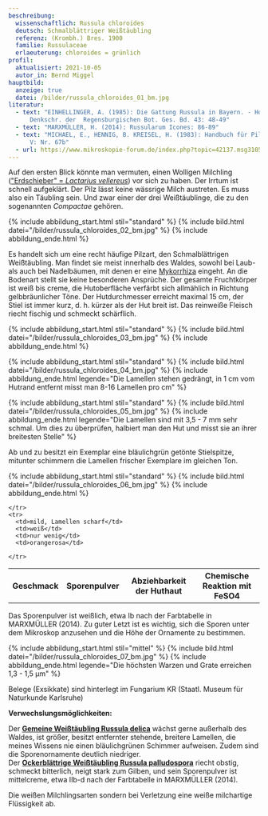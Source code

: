 ```yaml
---
beschreibung:
  wissenschaftlich: Russula chloroides
  deutsch: Schmalblättriger Weißtäubling
  referenz: (Krombh.) Bres. 1900
  familie: Russulaceae
  erlaeuterung: chloroides = grünlich
profil:
  aktualisiert: 2021-10-05
  autor_in: Bernd Miggel
hauptbild:
  anzeige: true
  datei: /bilder/russula_chloroides_01_bm.jpg
literatur:
  - text: "EINHELLINGER, A. (1985): Die Gattung Russula in Bayern. - Hoppea,
      Denkschr. der  Regensburgischen Bot. Ges. Bd. 43: 48-49"
  - text: "MARXMÜLLER, H. (2014): Russularum Icones: 86-89"
  - text: "MICHAEL, E., HENNIG, B. KREISEL, H. (1983): Handbuch für Pilzfreunde Band
      V: Nr. 67b"
  - url: https://www.mikroskopie-forum.de/index.php?topic=42137.msg310598#msg310598
---
```

Auf den ersten Blick könnte man vermuten, einen Wolligen Milchling (["Erdschieber" = *Lactarius vellereus*](/pilze/lactarius-vellereus-wolliger-milchling-erdschieber)) vor sich zu haben. Der Irrtum ist schnell aufgeklärt. Der Pilz lässt keine wässrige Milch austreten. Es muss also ein Täubling sein. Und zwar einer der drei Weißtäublinge, die zu den sogenannten *Compactae* gehören.

{% include abbildung_start.html stil="standard" %}
{% include bild.html datei="/bilder/russula_chloroides_02_bm.jpg" %}
{% include abbildung_ende.html %}

Es handelt sich um eine recht häufige Pilzart, den Schmalblättrigen Weißtäubling. Man findet sie meist innerhalb des Waldes, sowohl bei Laub- als auch bei Nadelbäumen, mit denen er eine [Mykorrhiza](Mykorrhiza "Glossar") eingeht. An die Bodenart stellt sie keine besonderen Ansprüche. Der gesamte Fruchtkörper ist weiß bis creme, die Hutoberfläche verfärbt sich allmählich in Richtung gelbbräunlicher Töne. Der Hutdurchmesser erreicht maximal 15 cm, der Stiel ist immer kurz, d. h. kürzer als der Hut breit ist. Das reinweiße Fleisch riecht fischig und schmeckt schärflich.

{% include abbildung_start.html stil="standard" %}
{% include bild.html datei="/bilder/russula_chloroides_03_bm.jpg" %}
{% include abbildung_ende.html %}

{% include abbildung_start.html stil="standard" %}
{% include bild.html datei="/bilder/russula_chloroides_04_bm.jpg" %}
{% include abbildung_ende.html legende="Die Lamellen stehen gedrängt, in 1 cm vom Hutrand entfernt misst man 8-16 Lamellen pro cm" %}

{% include abbildung_start.html stil="standard" %}
{% include bild.html datei="/bilder/russula_chloroides_05_bm.jpg" %}
{% include abbildung_ende.html legende="Die Lamellen sind mit 3,5 - 7 mm sehr schmal. Um dies zu überprüfen, halbiert man den Hut und misst sie an ihrer breitesten Stelle" %}

Ab und zu besitzt ein Exemplar eine bläulichgrün getönte Stielspitze, mitunter schimmern die Lamellen frischer Exemplare im gleichen Ton.

{% include abbildung_start.html stil="standard" %}
{% include bild.html datei="/bilder/russula_chloroides_06_bm.jpg" %}
{% include abbildung_ende.html %}

<div class="table-responsive">
  <table class="table taeubling">
    <tr>
      <th rowspan="2">Geschmack</th>
      <th rowspan="2">Sporenpulver</th>
      <th rowspan="2">Abziehbarkeit der Huthaut</th>
      <th colspan="3" class="text-center">Chemische Reaktion mit FeSO4</th>
    </tr>
    <tr>
      
      
    </tr>
    <tr>
      <td>mild, Lamellen scharf</td>
      <td>weiß</td>
      <td>nur wenig</td>
      <td>orangerosa</td>
       
    </tr>
  </table>
</div>

Das Sporenpulver ist weißlich, etwa Ib nach der Farbtabelle in MARXMÜLLER (2014). Zu guter Letzt ist es wichtig, sich die Sporen unter dem Mikroskop anzusehen und die Höhe der Ornamente zu bestimmen.

{% include abbildung_start.html stil="mittel" %}
{% include bild.html datei="/bilder/russula_chloroides_07_bm.jpg" %}
{% include abbildung_ende.html legende="Die höchsten Warzen und Grate erreichen 1,3 - 1,5 µm" %}

Belege (Exsikkate) sind hinterlegt im Fungarium KR (Staatl. Museum für Naturkunde Karlsruhe)

**Verwechslungsmöglichkeiten:**

Der **[Gemeine Weißtäubling Russula delica](/pilze/russula-delica-gemeiner-weißtäubling)** wächst gerne außerhalb des Waldes, ist größer, besitzt entfernter stehende, breitere Lamellen, die meines Wissens nie einen bläulichgrünen Schimmer aufweisen. Zudem sind die Sporenornamente deutlich niedriger.\
Der **[Ockerblättrige Weißtäubling Russula palludospora](/pilze/russula-pallidospora-ockerblättriger-weißtäubling)** riecht obstig, schmeckt bitterlich, neigt stark zum Gilben, und sein Sporenpulver ist mittelcreme, etwa IIb-d nach der Farbtabelle in MARXMÜLLER (2014).

Die weißen Milchlingsarten sondern bei Verletzung eine weiße milchartige Flüssigkeit ab.